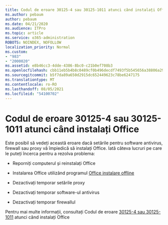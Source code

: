 ```yaml
---
title: Codul de eroare 30125-4 sau 30125-1011 atunci când instalați Office
ms.author: pebaum
author: pebaum
ms.date: 04/21/2020
ms.audience: ITPro
ms.topic: article
ms.service: o365-administration
ROBOTS: NOINDEX, NOFOLLOW
localization_priority: Normal
ms.custom:
- "983"
- "2000020"
ms.assetid: e8b46cc3-4dde-4386-8bc0-c21b0ef708b3
ms.openlocfilehash: cbb11eb5b4b8c0489cf0b496decdf7493f5b545656a38806a29a0a252903e000
ms.sourcegitcommit: b5f7da89a650d2915dc652449623c78be6247175
ms.translationtype: MT
ms.contentlocale: ro-RO
ms.lasthandoff: 08/05/2021
ms.locfileid: "54100702"
---
```

# <a name="error-code-30125-4-or-30125-1011-when-installing-office"></a>Codul de eroare 30125-4 sau 30125-1011 atunci când instalați Office

Este posibil să vedeți această eroare dacă setările pentru software antivirus, firewall sau proxy vă împiedică să instalați Office. Iată câteva lucruri pe care le puteți încerca pentru a rezolva problema:
  
- Reporniți computerul și reinstalați Office

- Instalarea Office utilizând programul [Office instalare offline](https://support.office.com/article/f0a85fe7-118f-41cb-a791-d59cef96ad1c?wt.mc_id=Alchemy_ClientDIA)

- Dezactivați temporar setările proxy

- Dezactivați temporar software-ul antivirus

- Dezactivați temporar firewallul

Pentru mai multe informații, consultați Codul de eroare [30125-4 sau 30125-1011](https://support.office.com/article/7bfabec6-76be-4cde-880e-819a9c569612?wt.mc_id=Alchemy_ClientDIA) atunci când instalați Office
  